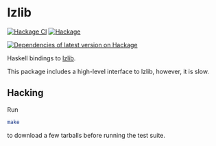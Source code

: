 # lzlib

[![Hackage CI](https://matrix.hackage.haskell.org/api/v2/packages/lzlib/badge)](https://matrix.hackage.haskell.org/package/lzlib)
[![Hackage](https://img.shields.io/hackage/v/lzlib.svg)](http://hackage.haskell.org/package/lzlib)

[![Dependencies of latest version on Hackage](https://img.shields.io/hackage-deps/v/lzlib.svg)](https://hackage.haskell.org/package/lzlib)

Haskell bindings to [lzlib](https://www.nongnu.org/lzip/lzlib.html).

This package includes a high-level interface to lzlib, however, it is slow.

## Hacking

Run

```bash
make
```

to download a few tarballs before running the test suite.

